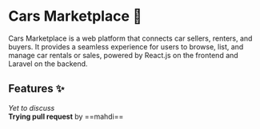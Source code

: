 # Cars Marketplace 🚗

Cars Marketplace is a web platform that connects car sellers, renters, and buyers. It provides a seamless experience for users to browse, list, and manage car rentals or sales, powered by React.js on the frontend and Laravel on the backend.

## Features ✨  
*Yet to discuss*  
**Trying pull request**
by ==mahdi==